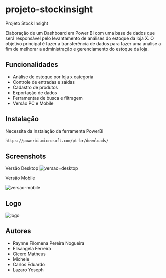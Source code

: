 # projeto-stockinsight


Projeto Stock Insight

Elaboração de um Dashboard em Power BI com  uma base de dados que será responsável pelo levantamento de análises do estoque da loja X.  O objetivo principal é fazer a transferência de dados para fazer uma análise a fim de melhorar a administração e gerenciamento do estoque da loja.

## Funcionalidades

- Análise de estoque por loja x categoria
- Controle de entradas e saídas
- Cadastro de produtos
- Exportação de dados
- Ferramentas de busca e filtragem
- Versão PC e Mobile


## Instalação

Necessita da Instalação da ferramenta PowerBi
```bash
https://powerbi.microsoft.com/pt-br/downloads/
```
    
## Screenshots

Versão Desktop
![versao=desktop](https://github.com/raynnenogueira/projeto-stockinsight/assets/85042179/903f9dd4-ec23-43a7-a72b-a960b07a9b0c)


Versão Mobile

![versao-mobile](https://github.com/raynnenogueira/projeto-stockinsight/assets/85042179/9f9aea9c-b29c-4609-8fb1-9cb9331b9ef7)




## Logo

![logo](https://github.com/raynnenogueira/projeto-stockinsight/assets/85042179/858119ab-bae0-42e4-bf9b-7638edcf0c8f)



## Autores

- Raynne Filomena Pereira Nogueira
- Elisangela Ferreira
- Cicero Matheus
- Michele
- Carlos Eduardo
- Lazaro Yoseph
